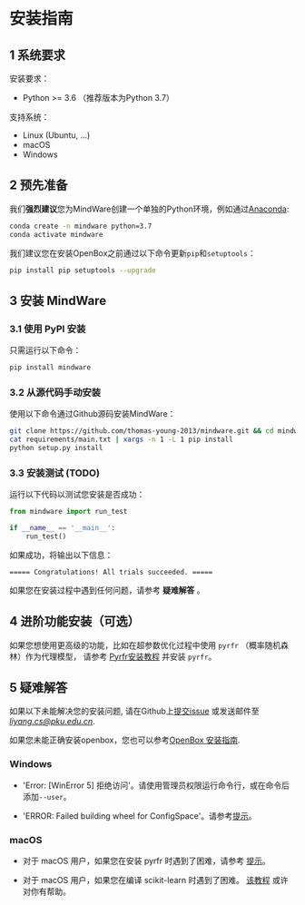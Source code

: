 # 安装指南

## 1 系统要求

安装要求：
+ Python >= 3.6 （推荐版本为Python 3.7）

支持系统：
+ Linux (Ubuntu, ...)
+ macOS
+ Windows

## 2 预先准备

我们**强烈建议**您为MindWare创建一个单独的Python环境，例如通过[Anaconda](https://www.anaconda.com/products/individual#Downloads):
```bash
conda create -n mindware python=3.7
conda activate mindware
```

我们建议您在安装OpenBox之前通过以下命令更新`pip`和`setuptools`：
```bash
pip install pip setuptools --upgrade
```

## 3 安装 MindWare

### 3.1 使用 PyPI 安装

只需运行以下命令：

```bash
pip install mindware
```

### 3.2 从源代码手动安装

使用以下命令通过Github源码安装MindWare：

```bash
git clone https://github.com/thomas-young-2013/mindware.git && cd mindware
cat requirements/main.txt | xargs -n 1 -L 1 pip install
python setup.py install
```

### 3.3 安装测试 (TODO)

运行以下代码以测试您安装是否成功：

```python
from mindware import run_test

if __name__ == '__main__':
    run_test()
```

如果成功，将输出以下信息：

```
===== Congratulations! All trials succeeded. =====
```

如果您在安装过程中遇到任何问题，请参考 **疑难解答** 。

## 4 进阶功能安装（可选）

如果您想使用更高级的功能，比如在超参数优化过程中使用 `pyrfr` （概率随机森林）作为代理模型，
请参考 [Pyrfr安装教程](./install_pyrfr.md) 并安装 `pyrfr`。

## 5 疑难解答

如果以下未能解决您的安装问题, 请在Github上[提交issue](https://github.com/thomas-young-2013/mindware/issues) 
或发送邮件至*liyang.cs@pku.edu.cn*.

如果您未能正确安装openbox，您也可以参考[OpenBox 安装指南](https://open-box.readthedocs.io/en/latest/installation/installation_guide.html).

### Windows

+ 'Error: \[WinError 5\] 拒绝访问'。请使用管理员权限运行命令行，或在命令后添加`--user`。

+ 'ERROR: Failed building wheel for ConfigSpace'。请参考[提示](./install_configspace_on_win_fix_vc.md)。

### macOS

+ 对于 macOS 用户，如果您在安装 pyrfr 时遇到了困难，请参考 [提示](./install-pyrfr-on-macos.md)。

+ 对于 macOS 用户，如果您在编译 scikit-learn 时遇到了困难。 [该教程](./openmp_macos.md) 或许对你有帮助。
